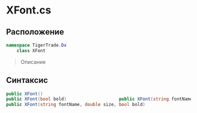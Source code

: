 
# XFont.cs
## Расположение
```csharp
namespace TigerTrade.Dx  
    class XFont
```

> Описание

## Синтаксис
```csharp
public XFont()
public XFont(bool bold)                    public XFont(string fontName, double size)
public XFont(string fontName, double size, bool bold)
```
